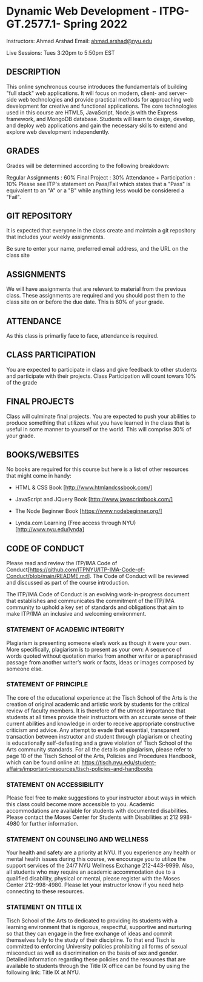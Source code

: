 # Dynamic Web Development - ITPG-GT.2577.1- Spring 2022

Instructors: Ahmad Arshad
Email: ahmad.arshad@nyu.edu

Live Sessions: Tues 3:20pm to 5:50pm EST 

## DESCRIPTION
This online synchronous course introduces the fundamentals of building "full stack" web applications. It will focus on modern, client- and server- side web technologies and provide practical methods for approaching web development for creative and functional applications. The core technologies used in this course are HTML5, JavaScript, Node.js with the Express framework, and MongoDB database. Students will learn to design, develop, and deploy web applications and gain the necessary skills to extend and explore web development independently.

## GRADES
Grades will be determined according to the following breakdown:

Regular Assignments : 60%
Final Project : 30%
Attendance + Participation : 10%
Please see ITP's statement on Pass/Fail which states that a "Pass" is equivalent to an "A" or a "B" while anything less would be considered a "Fail".

## GIT REPOSITORY
It is expected that everyone in the class create and maintain a git repository that includes your weekly assignments.

Be sure to enter your name, preferred email address, and the URL on the class site

## ASSIGNMENTS
We will have assignments that are relevant to material from the previous class. These assignments are required and you should post them to the class site on or before the due date. This is 60% of your grade.

## ATTENDANCE
As this class is primarliy face to face, attendance is required. 

## CLASS PARTICIPATION
You are expected to participate in class and give feedback to other students and participate with their projects. Class Participation will count towars 10% of the grade

## FINAL PROJECTS
Class will culminate final projects. You are expected to push your abilities to produce something that utilizes what you have learned in the class that is useful in some manner to yourself or the world. This will comprise 30% of your grade.

## BOOKS/WEBSITES
No books are required for this course but here is a list of other resources that might come in handy:

* HTML & CSS Book [http://www.htmlandcssbook.com/]

* JavaScript and JQuery Book [http://www.javascriptbook.com/]

* The Node Beginner Book [https://www.nodebeginner.org/]

* Lynda.com Learning (Free access through NYU) [http://www.nyu.edu/lynda]

## CODE OF CONDUCT
Please read and review the ITP/IMA Code of Conduct[https://github.com/ITPNYU/ITP-IMA-Code-of-Conduct/blob/main/README.md]. The Code of Conduct will be reviewed and discussed as part of the course introduction.

The ITP/IMA Code of Conduct is an evolving work-in-progress document that establishes and communicates the commitment of the ITP/IMA community to uphold a key set of standards and obligations that aim to make ITP/IMA an inclusive and welcoming environment.

### STATEMENT OF ACADEMIC INTEGRITY
Plagiarism is presenting someone else’s work as though it were your own. More specifically, plagiarism is to present as your own: A sequence of words quoted without quotation marks from another writer or a paraphrased passage from another writer’s work or facts, ideas or images composed by someone else.

### STATEMENT OF PRINCIPLE
The core of the educational experience at the Tisch School of the Arts is the creation of original academic and artistic work by students for the critical review of faculty members. It is therefore of the utmost importance that students at all times provide their instructors with an accurate sense of their current abilities and knowledge in order to receive appropriate constructive criticism and advice. Any attempt to evade that essential, transparent transaction between instructor and student through plagiarism or cheating is educationally self-defeating and a grave violation of Tisch School of the Arts community standards. For all the details on plagiarism, please refer to page 10 of the Tisch School of the Arts, Policies and Procedures Handbook, which can be found online at: https://tisch.nyu.edu/student-affairs/important-resources/tisch-policies-and-handbooks

### STATEMENT ON ACCESSIBILITY
Please feel free to make suggestions to your instructor about ways in which this class could become more accessible to you. Academic accommodations are available for students with documented disabilities. Please contact the Moses Center for Students with Disabilities at 212 998-4980 for further information.

### STATEMENT ON COUNSELING AND WELLNESS
Your health and safety are a priority at NYU. If you experience any health or mental health issues during this course, we encourage you to utilize the support services of the 24/7 NYU Wellness Exchange 212-443-9999. Also, all students who may require an academic accommodation due to a qualified disability, physical or mental, please register with the Moses Center 212-998-4980. Please let your instructor know if you need help connecting to these resources.

### STATEMENT ON TITLE IX
Tisch School of the Arts to dedicated to providing its students with a learning environment that is rigorous, respectful, supportive and nurturing so that they can engage in the free exchange of ideas and commit themselves fully to the study of their discipline. To that end Tisch is committed to enforcing University policies prohibiting all forms of sexual misconduct as well as discrimination on the basis of sex and gender. Detailed information regarding these policies and the resources that are available to students through the Title IX office can be found by using the following link: Title IX at NYU.
